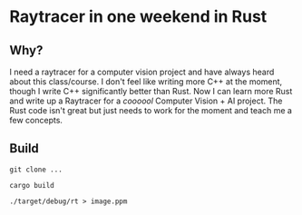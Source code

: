 # Raytracer in one weekend in Rust

## Why?
I need a raytracer for a computer vision project and have always heard about this class/course. 
I don't feel like writing more C++ at the moment, though I write C++ significantly better than Rust. 
Now I can learn more Rust and write up a Raytracer for a *coooool* Computer Vision + AI project.
The Rust code isn't great but just needs to work for the moment and teach me a few concepts. 

## Build
`git clone ...`

`cargo build`

`./target/debug/rt > image.ppm`